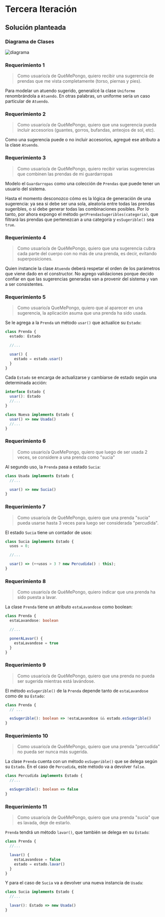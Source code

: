# Tercera Iteración

## Solución planteada

### Diagrama de Clases

![diagrama](http://www.plantuml.com/plantuml/proxy?cache=no&src=https://raw.githubusercontent.com/RaniAgus/dds-jv-2022-que-me-pongo/main/docs/diagramas/iteracion-3.puml)

### Requerimiento 1

> Como usuario/a de QuéMePongo, quiero recibir una sugerencia de prendas que me
> vista completamente (torso, piernas y pies).

Para modelar un atuendo sugerido, generalicé la clase `Uniforme`
renombrándola a `Atuendo`. En otras palabras, un uniforme sería un caso
particular de `Atuendo`.

### Requerimiento 2

> Como usuario/a de QuéMePongo, quiero que una sugerencia pueda incluir
> accesorios (guantes, gorros, bufandas, anteojos de sol, etc).

Como una sugerencia puede o no incluir accesorios, agregué ese atributo a la
clase `Atuendo`.

### Requerimiento 3

> Como usuario/a de QuéMePongo, quiero recibir varias sugerencias que combinen
> las prendas de mi guardarropas

Modelo el `Guardarropas` como una colección de `Prendas` que puede tener un
usuario del sistema.

Hasta el momento desconozco cómo es la lógica de generación de una sugerencia:
ya sea si debe ser una sola, aleatoria entre todas las prendas sugeribles, o si 
debe generar todas las combinaciones posibles. Por lo tanto, por ahora expongo
el método `getPrendasSugeribles(categoria)`, que filtrará las prendas que
pertenezcan a una categoría y `esSugerible()` sea `true`.

### Requerimiento 4

> Como usuario/a de QuéMePongo, quiero que una sugerencia cubra cada parte del
> cuerpo con no más de una prenda, es decir, evitando superposiciones.

Quien instancie la clase `Atuendo` deberá respetar el orden de los parámetros
que viene dado en el constructor. No agrego validaciones porque decido confiar
en que las sugerencias generadas van a provenir del sistema y van a ser
consistentes.

### Requerimiento 5

> Como usuario/a QueMePongo, quiero que al aparecer en una sugerencia, la
> aplicación asuma que una prenda ha sido usada.

Se le agrega a la `Prenda` un método `usar()` que actualice su `Estado`:

```ts
class Prenda {
  estado: Estado

  //...

  usar() {
    estado = estado.usar()
  }
}
```

Cada `Estado` se encarga de actualizarse y cambiarse de estado según una
determinada acción:

```ts
interface Estado {
  usar(): Estado
  //...
}

class Nueva implements Estado {
  usar() => new Usada()
  //...
}
```

### Requerimiento 6

> Como usuario/a QueMePongo, quiero que luego de ser usada 2 veces, se considere
> a una prenda como "sucia"

Al segundo uso, la `Prenda` pasa a estado `Sucia`:
```ts
class Usada implements Estado {
  //...

  usar() => new Sucia()
}
```

### Requerimiento 7

> Como usuario/a de QuéMePongo, quiero que una prenda "sucia" pueda usarse hasta
> 3 veces para luego ser considerada "percudida".

El estado `Sucia` tiene un contador de usos:
```ts
class Sucia implements Estado {
  usos = 0;

  //...

  usar() => (++usos > 3 ? new Percudida() : this);
}
```

### Requerimiento 8

> Como usuario/a de QuéMePongo, quiero indicar que una prenda ha sido puesta a
> lavar.

La clase `Prenda` tiene un atributo `estaLavandose` como boolean:

```ts
class Prenda {
  estaLavandose: boolean

  //...

  ponerALavar() {
    estaLavandose = true
  }
}
```

### Requerimiento 9

> Como usuario/a de QuéMePongo, quiero que una prenda no pueda ser sugerida
> mientras está lavándose.

El método `esSugerible()` de la `Prenda` depende tanto de `estaLavandose` como
de su `Estado`:

```ts
class Prenda {
  // ...

  esSugerible(): boolean => !estaLavandose && estado.esSugerible()
}
```

### Requerimiento 10

> Como usuario/a de QuéMePongo, quiero que una prenda "percudida" no pueda ser
> nunca más sugerida.

La clase `Prenda` cuenta con un método `esSugerible()` que se delega según su
`Estado`. En el caso de `Percudida`, este método va a devolver `false`.

```ts
class Percudida implements Estado {
  //...

  esSugerible(): boolean => false
}
```

### Requerimiento 11

> Como usuario/a de QuéMePongo, quiero que una prenda "sucia" que es lavada,
> deje de estarlo.

`Prenda` tendrá un método `lavar()`, que también se delega en su `Estado`:

```ts
class Prenda {
  //...

  lavar() {
    estaLavandose = false
    estado = estado.lavar()
  }
}
```

Y para el caso de `Sucia` va a devolver una nueva instancia de `Usada`:

```ts
class Sucia implements Estado {
  //...

  lavar(): Estado => new Usada()
}
```
